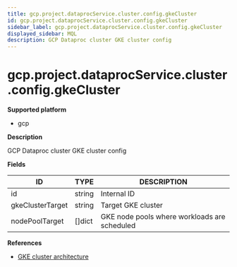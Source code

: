 ```yaml
---
title: gcp.project.dataprocService.cluster.config.gkeCluster
id: gcp.project.dataprocService.cluster.config.gkeCluster
sidebar_label: gcp.project.dataprocService.cluster.config.gkeCluster
displayed_sidebar: MQL
description: GCP Dataproc cluster GKE cluster config
---
```


# gcp.project.dataprocService.cluster.config.gkeCluster

**Supported platform**

- gcp

**Description**

GCP Dataproc cluster GKE cluster config

**Fields**

| ID               | TYPE           | DESCRIPTION                                  |
| ---------------- | -------------- | -------------------------------------------- |
| id               | string         | Internal ID                                  |
| gkeClusterTarget | string         | Target GKE cluster                           |
| nodePoolTarget   | &#91;&#93;dict | GKE node pools where workloads are scheduled |

**References**

- [GKE cluster architecture](https://cloud.google.com/kubernetes-engine/docs/concepts/cluster-architecture)
